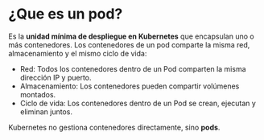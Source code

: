 # ¿Que es un pod?

Es la **unidad mínima de despliegue en Kubernetes** que encapsulan uno o más contenedores. Los contenedores de un pod comparte la misma red, almacenamiento y el mismo ciclo de vida:

- Red: Todos los contenedores dentro de un Pod comparten la misma dirección IP y puerto.
- Almacenamiento: Los contenedores pueden compartir volúmenes montados.
- Ciclo de vida: Los contenedores dentro de un Pod se crean, ejecutan y eliminan juntos.

Kubernetes no gestiona contenedores directamente, sino **pods**.
